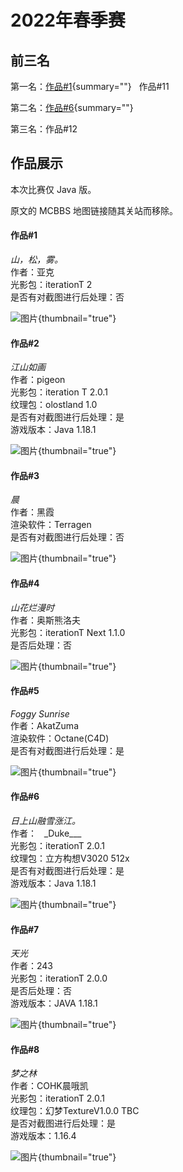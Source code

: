 # 2022年春季赛

<primary-label ref="22sp"/>

<secondary-label ref="lack"/>

<secondary-label ref="jeGallery"/>
<secondary-label ref="render"/>

<show-structure depth="0"/>

## 前三名

第一名：[作品#1](#1){summary=""} &nbsp; 作品#11

第二名：[作品#6](#6){summary=""}

第三名：作品#12

## 作品展示

本次比赛仅 Java 版。

原文的 MCBBS 地图链接随其关站而移除。

#### 作品#1

_山，松，雾。_  
作者：亚克  
光影包：iterationT 2  
是否有对截图进行后处理：否  

![图片](2022-spring_1.jpg){thumbnail="true"}

#### 作品#2

_江山如画_  
作者：pigeon  
光影包：iteration T 2.0.1  
纹理包：olostland 1.0  
是否有对截图进行后处理：是  
游戏版本：Java 1.18.1

![图片](2022-spring_2.jpg){thumbnail="true"}

#### 作品#3

_晨_  
作者：黑霞  
渲染软件：Terragen  
是否有对截图进行后处理：否  

![图片](2022-spring_3.jpg){thumbnail="true"}

#### 作品#4

_山花烂漫时_  
作者：奥斯熊洛夫  
光影包：iterationT Next 1.1.0  
是否后处理：否  

![图片](2022-spring_4.jpg){thumbnail="true"}

#### 作品#5

_Foggy Sunrise_  
作者：AkatZuma  
渲染软件：Octane(C4D)  
是否有对截图进行后处理：是  

![图片](2022-spring_5.jpg){thumbnail="true"}

#### 作品#6

_日上山融雪涨江。_  
作者：&nbsp;&nbsp;&nbsp;\_Duke\_\_\_&nbsp;&nbsp;&nbsp;  
光影包：iterationT 2.0.1  
纹理包：立方构想V3020 512x  
是否有对截图进行后处理：是  
游戏版本：Java 1.18.1

![图片](2022-spring_6.jpg){thumbnail="true"}

#### 作品#7

_天光_  
作者：243  
光影包：iterationT 2.0.0  
是否后处理：否  
游戏版本：JAVA 1.18.1

![图片](2022-spring_7.jpg){thumbnail="true"}

#### 作品#8

_梦之林_  
作者：COHK晨哦凯  
光影包：iterationT 2.0.1  
纹理包：幻梦TextureV1.0.0 TBC  
是否对截图进行后处理：是  
游戏版本：1.16.4

![图片](2022-spring_8.jpg){thumbnail="true"}
